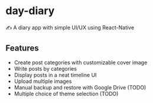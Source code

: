# day-diary
✍ A diary app with simple UI/UX using React-Native 


## Features 
- Create post categories with customizable cover image 
- Write posts by categories 
- Display posts in a neat timeline UI
- Upload multiple images 
- Manual backup and restore with Google Drive (TODO) 
- Multiple choice of theme selection (TODO)
